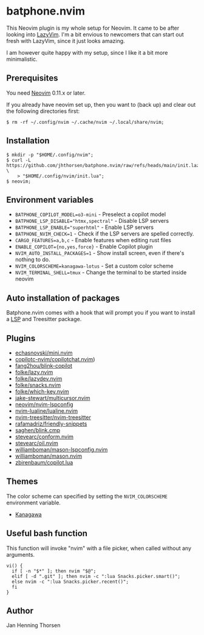 # batphone.nvim

This Neovim plugin is my whole setup for Neovim. It came to be after looking
into [LazyVim](https://www.lazyvim.org). I'm a bit envious to newcomers that
can start out fresh with LazyVim, since it just looks amazing.

I am however quite happy with my setup, since I like it a bit more minimalistic.

## Prerequisites

You need [Neovim](https://github.com/neovim/neovim/releases) 0.11.x or later.

If you already have neovim set up, then you want to (back up) and clear out the
following directories first:

    $ rm -rf ~/.config/nvim ~/.cache/nvim ~/.local/share/nvim;

## Installation

    $ mkdir -p "$HOME/.config/nvim";
    $ curl -L https://github.com/jhthorsen/batphone.nvim/raw/refs/heads/main/init.lazy.lua \
        > "$HOME/.config/nvim/init.lua";
    $ neovim;

## Environment variables

* `BATPHONE_COPILOT_MODEL=o3-mini` - Preselect a copilot model
* `BATPHONE_LSP_DISABLE="htmx,spectral"` - Disable LSP servers
* `BATPHONE_LSP_ENABLE="superhtml"` - Enable LSP servers
* `BATPHONE_NVIM_CHECK=1` - Check if the LSP servers are spelled correctly.
* `CARGO_FEATURES=a,b,c` - Enable features when editing rust files
* `ENABLE_COPILOT={no,yes,force}` - Enable Copilot plugin
* `NVIM_AUTO_INSTALL_PACKAGES=1` - Show install screen, even if there's nothing to do.
* `NVIM_COLORSCHEME=kanagawa-lotus` - Set a custom color scheme
* `NVIM_TERMINAL_SHELL=tmux` - Change the terminal to be started inside neovim

## Auto installation of packages

Batphone.nvim comes with a hook that will prompt you if you want to install a
[LSP](/jhthorsen/batphone.nvim/blob/main/lua/batphone/lsp.lua) and
Treesitter package.

## Plugins

* [echasnovski/mini.nvim](https://github.com/echasnovski/mini.nvim)
* [copilotc-nvim/copilotchat.nvim](https://github.com/copilotc-nvim/copilotchat.nvim))
* [fang2hou/blink-copilot](https://github.com/fang2hou/blink-copilot)
* [folke/lazy.nvim](https://github.com/folke/lazy.nvim)
* [folke/lazydev.nvim](https://github.com/folke/lazydev.nvim)
* [folke/snacks.nvim](https://github.com/folke/snacks.nvim)
* [folke/which-key.nvim](https://github.com/folke/which-key.nvim)
* [jake-stewart/multicursor.nvim](https://github.com/mg979/jake-stewart/multicursor.nvim)
* [neovim/nvim-lspconfig](https://github.com/neovim/nvim-lspconfig)
* [nvim-lualine/lualine.nvim](https://github.com/nvim-lualine/lualine.nvim)
* [nvim-treesitter/nvim-treesitter](https://github.com/nvim-treesitter/nvim-treesitter)
* [rafamadriz/friendly-snippets](https://github.com/rafamadriz/friendly-snippets)
* [saghen/blink.cmp](https://github.com/saghen/blink.cmp)
* [stevearc/conform.nvim](https://github.com/stevearc/conform.nvim)
* [stevearc/oil.nvim](https://github.com/stevearc/oil.nvim)
* [williamboman/mason-lspconfig.nvim](https://github.com/williamboman/mason-lspconfig.nvim)
* [williamboman/mason.nvim](https://github.com/williamboman/mason.nvim)
* [zbirenbaum/copilot.lua](https://github.com/zbirenbaum/copilot.lua)

## Themes

The color scheme can specified by setting the `NVIM_COLORSCHEME` environment
variable.

* [Kanagawa](https://github.com/rebelot/kanagawa.nvim)

## Useful bash function

This function will invoke "nvim" with a file picker, when called without any
arguments.

    vi() {
      if [ -n "$*" ]; then nvim "$@";
      elif [ -d ".git" ]; then nvim -c ":lua Snacks.picker.smart()";
      else nvim -c ":lua Snacks.picker.recent()";
      fi
    }

## Author

Jan Henning Thorsen
